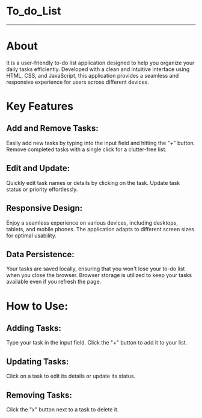 # To_do_List
-------------------------------------------------------------------
# About
It is a user-friendly to-do list application designed to help you organize your daily tasks efficiently. Developed with a clean and intuitive interface using HTML, CSS, and JavaScript, this application provides a seamless and responsive experience for users across different devices.

# Key Features

Add and Remove Tasks:
---------------------------
Easily add new tasks by typing into the input field and hitting the "+" button.
Remove completed tasks with a single click for a clutter-free list.

Edit and Update:
---------------------
Quickly edit task names or details by clicking on the task.
Update task status or priority effortlessly.

Responsive Design:
-------------------
Enjoy a seamless experience on various devices, including desktops, tablets, and mobile phones.
The application adapts to different screen sizes for optimal usability.

Data Persistence:
--------------------
Your tasks are saved locally, ensuring that you won't lose your to-do list when you close the browser.
Browser storage is utilized to keep your tasks available even if you refresh the page.

# How to Use:

Adding Tasks:
----------------
Type your task in the input field.
Click the "+" button to add it to your list.

Updating Tasks:
------------------
Click on a task to edit its details or update its status.

Removing Tasks:
-------------------
Click the "x" button next to a task to delete it.





